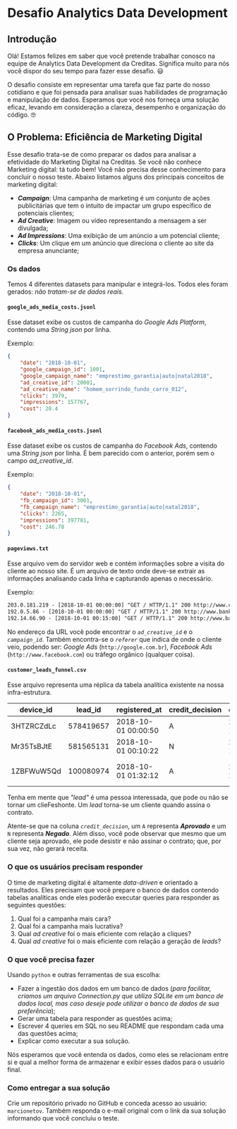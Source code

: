 # Desafio Analytics Data Development

## Introdução

Olá! Estamos felizes em saber que você pretende trabalhar conosco na equipe de Analytics Data Development da Creditas. Significa muito para nós você dispor do seu tempo para fazer esse desafio. :smiley:

O desafio consiste em representar uma tarefa que faz parte do nosso cotidiano e que foi pensada para analisar suas habilidades de programação e manipulação de dados. Esperamos que você nos forneça uma solução eficaz, levando em consideração a clareza, desempenho e organização do código. :nerd_face:

## O Problema: Eficiência de Marketing Digital

Esse desafio trata-se de como preparar os dados para analisar a efetividade do Marketing Digital na Creditas. Se você não conhece Marketing digital: tá tudo bem! Você não precisa desse conhecimento para concluir o nosso teste. Abaixo listamos alguns dos principais conceitos de marketing digital:

- ***Campaign***: Uma campanha de marketing é um conjunto de ações publicitárias que tem o intuito de impactar um grupo específico de potenciais clientes;
 - ***Ad Creative***: Imagem ou vídeo representando a mensagem a ser divulgada;
 - ***Ad Impressions***: Uma exibição de um anúncio a um potencial cliente;
 - ***Clicks***: Um clique em um anúncio que direciona o cliente ao site da empresa anunciante;

### Os dados

Temos 4 diferentes datasets para manipular e integrá-los. Todos eles foram gerados: *não tratam-se de dados reais.*

#### `google_ads_media_costs.jsonl`

Esse dataset exibe os custos de campanha do *Google Ads Platform*, contendo uma *String json* por linha.

Exemplo:

```json
{
    "date": "2018-10-01",
    "google_campaign_id": 1001,
    "google_campaign_name": "emprestimo_garantia|auto|natal2018",
    "ad_creative_id": 20001,
    "ad_creative_name": "homem_sorrindo_fundo_carro_012",
    "clicks": 3979,
    "impressions": 157767,
    "cost": 20.4
}
```

#### `facebook_ads_media_costs.jsonl`

Esse dataset exibe os custos de campanha do *Facebook Ads*, contendo uma *String json* por linha. É bem parecido com o anterior, porém sem o campo *ad_creative_id*.

Exemplo:

```json
{
    "date": "2018-10-01",
    "fb_campaign_id": 3001,
    "fb_campaign_name": "emprestimo_garantia|auto|natal2018",
    "clicks": 2265,
    "impressions": 397781,
    "cost": 246.78
}
```

#### `pageviews.txt`

Esse arquivo vem do servidor web e contém informações sobre a visita do cliente ao nosso site. É um arquivo de texto onde deve-se extrair as informações analisando cada linha e capturando apenas o necessário.

Exemplo:

```txt
203.0.181.219 - [2018-10-01 00:00:00] "GET / HTTP/1.1" 200 http://www.creditas.com.br/emprestimo-com-garantia?ad_creative_id=20003&campaign_id=1002 | device_id: mmRe2Qts07 | referer: http://google.com.br
192.0.5.86 - [2018-10-01 00:00:00] "GET / HTTP/1.1" 200 http://www.bankfacil.com.br/emprestimo-com-garantia?campaign_id=3005 | device_id: i2IJLNavik | referer: http://www.facebook.com
192.14.66.90 - [2018-10-01 00:15:00] "GET / HTTP/1.1" 200 http://www.bankfacil.com.br/emprestimo-com-garantia | device_id: Pk9yEGx715 | referer: https://www.moreira.br/

```

No endereço da URL você pode encontrar o *`ad_creative_id`* e o *`campaign_id`*. Também encontra-se o *`referer`* que indica de onde o cliente veio, podendo ser: *Google Ads* (`http://google.com.br`), *Facebook Ads* (`http://www.facebook.com`) ou tráfego orgânico (qualquer coisa).

#### `customer_leads_funnel.csv`

Esse arquivo representa uma réplica da tabela analítica existente na nossa infra-estrutura.

| device_id  | lead_id   | registered_at       | credit_decision | credit_decision_at  | signed_at           | revenue  |
| ---------- | --------- | ------------------- | --------------- | ------------------- | ------------------- | -------- |
| 3HTZRCZdLc | 578419657 | 2018-10-01 00:00:50 | A               | 2018-10-05 19:37:50 |                     |          |
| Mr35TsBJtE | 581565131 | 2018-10-01 00:10:22 | N               | 2018-10-01 10:17:22 |                     |          |
| 1ZBFWuW5Qd | 100080974 | 2018-10-01 01:32:12 | A               | 2018-10-04 21:00:12 | 2018-10-07 01:59:12 | 19340.61 |

Tenha em mente que *"lead"* é uma pessoa interessada, que pode ou não se tornar um clieFeshonte. Um *lead* torna-se um cliente quando assina o contrato.

Atente-se que na coluna *`credit_decision`*, um `A` representa ***Aprovado*** e um `N` representa ***Negado***. Além disso, você pode observar que mesmo que um cliente seja aprovado, ele pode desistir e não assinar o contrato; que, por sua vez, não gerará receita. 

### O que os usuários precisam responder

O time de marketing digital é altamente *data-driven* e orientado a resultados. Eles precisam que você prepare o banco de dados contendo tabelas analíticas onde eles poderão executar queries para responder as seguintes questões:

1. Qual foi a campanha mais cara?
2. Qual foi a campanha mais lucrativa?
3. Qual *ad creative* foi o mais eficiente com relação a cliques?
4. Qual *ad creative* foi o mais eficiente com relação a geração de *leads*?

### O que você precisa fazer

Usando `python` e outras ferramentas de sua escolha:
 - Fazer a ingestão dos dados em um banco de dados (*para facilitar, criamos um arquivo Connection.py que utiliza SQLite em um banco de dados local, mas caso deseje pode utilizar o banco de dados de sua preferência*);
 - Gerar uma tabela para responder as questões acima;
 - Escrever 4 queries em SQL no seu README que respondam cada uma das questões acima;
 - Explicar como executar a sua solução.

Nós esperamos que você entenda os dados, como eles se relacionam entre si e qual a melhor forma de armazenar e exibir esses dados para o usuário final.

### Como entregar a sua solução

Crie um repositório privado no GitHub e conceda acesso ao usuário: `marcionetov`.
Também responda o e-mail original com o link da sua solução informando que você concluiu o teste.
